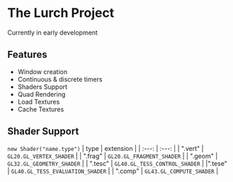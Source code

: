 # The Lurch Project

Currently in early development
<br>
## Features
- Window creation
- Continuous & discrete timers
- Shaders Support
- Quad Rendering
- Load Textures
- Cache Textures


## Shader Support

``` new Shader("name.type") ```
| type | extension |
| :---:  | :---: |
| ".vert" | ``` GL20.GL_VERTEX_SHADER ``` |
| ".frag" | ``` GL20.GL_FRAGMENT_SHADER ``` |
| ".geom" | ``` GL32.GL_GEOMETRY_SHADER ``` |
| ".tesc" | ``` GL40.GL_TESS_CONTROL_SHADER ``` |
|".tese"  | ``` GL40.GL_TESS_EVALUATION_SHADER ``` |
| ".comp" | ``` GL43.GL_COMPUTE_SHADER ``` |

